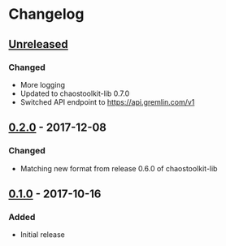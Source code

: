 # Changelog

## [Unreleased][]

[Unreleased]: https://github.com/chaostoolkit/chaostoolkit-gremlin/compare/0.2.0...HEAD

### Changed

- More logging
- Updated to chaostoolkit-lib 0.7.0
- Switched API endpoint to https://api.gremlin.com/v1


## [0.2.0][] - 2017-12-08

[0.2.0]: https://github.com/chaostoolkit/chaostoolkit-gremlin/tree/0.2.0

### Changed

-   Matching new format from release 0.6.0 of chaostoolkit-lib

## [0.1.0][] - 2017-10-16

[0.1.0]: https://github.com/chaostoolkit/chaostoolkit-gremlin/tree/0.1.0

### Added

-   Initial release